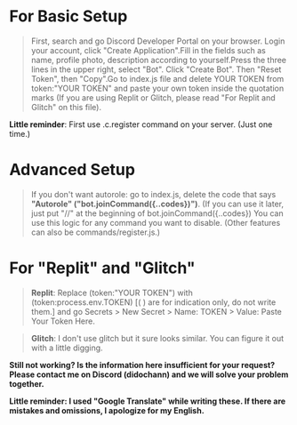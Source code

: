 # For Basic Setup
> First, search and go Discord Developer Portal on your browser. Login your account, click "Create Application".Fill in the fields such as name, profile photo, description according to yourself.Press the three lines in the upper right, select "Bot". Click "Create Bot". Then "Reset Token", then "Copy".Go to index.js file and delete YOUR TOKEN from token:"YOUR TOKEN" and paste your own token inside the quotation marks (If you are using Replit or Glitch, please read "For Replit and Glitch" on this file).

**Little reminder**: First use .c.register command on your server. (Just one time.)


# Advanced Setup
> If you don't want autorole: go to index.js, delete the code that says **"Autorole" ("bot.joinCommand({..codes})")**. (If you can use it later, just put "//" at the beginning of bot.joinCommand({..codes})
> You can use this logic for any command you want to disable. (Other features can also be commands/register.js.)

# For "Replit" and "Glitch"
> **Replit**: Replace (token:"YOUR TOKEN") with (token:process.env.TOKEN) [( ) are for indication only, do not write them.] and go Secrets > New Secret > Name: TOKEN > Value: Paste Your Token Here.

> **Glitch**: I don't use glitch but it sure looks similar. You can figure it out with a little digging.

**Still not working? Is the information here insufficient for your request? Please contact me on Discord (didochann) and we will solve your problem together.**

**Little reminder: I used "Google Translate" while writing these. If there are mistakes and omissions, I apologize for my English.**